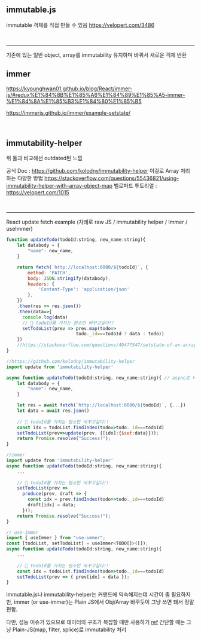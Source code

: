 ## immutable.js
immutable 객체를 직접 만들 수 있음
https://velopert.com/3486

<br>

---

기존에 있는 일반 object, array를 immutability 유지하며 바꿔서 새로운 객체 반환

## immer
https://kyounghwan01.github.io/blog/React/immer-js/#redux%E1%84%8B%E1%85%A6%E1%84%89%E1%85%A5-immer-%E1%84%8A%E1%85%B3%E1%84%80%E1%85%B5

https://immerjs.github.io/immer/example-setstate/

<br>

## immutability-helper
위 둘과 비교해선 outdated된 느낌

공식 Doc : https://github.com/kolodny/immutability-helper
이걸로 Array 처리하는 다양한 방법 https://stackoverflow.com/questions/55436821/using-immutability-helper-with-array-object-map
벨로퍼드 튜토리얼 : https://velopert.com/1015

<br>

---

React update fetch example (차례로 raw JS / immutability helper / Immer / useImmer)
```js
function updateTodo(todoId:string, new_name:string){
	let databody = {
		"name": new_name,
	}

	return fetch(`http://localhost:8080/${todoId}`, {
		method: 'PATCH',
		body: JSON.stringify(databody),
		headers: {
			'Content-Type': 'application/json'
		},
	})
	.then(res => res.json())
	.then(data=>{
	  console.log(data)
	  // 🚨 todoId를 가지는 원소만 바꾸고싶다!!
	  setTodoList(prev => prev.map(todo=>
						  todo._id===todoId ? data : todo))
	})
	//https://stackoverflow.com/questions/49477547/setstate-of-an-array-of-objects-in-react
}
```

```js
//https://github.com/kolodny/immutability-helper
import update from 'immutability-helper'

async function updateTodo(todoId:string, new_name:string){ // async로 바꿈
	let databody = {
		"name": new_name,
	}

	let res = await fetch(`http://localhost:8080/${todoId}`, {...})
	let data = await res.json()
	
	// 🚨 todoId를 가지는 원소만 바꾸고싶다!!
	const idx = todoList.findIndex(todo=>todo._id===todoId)
	setTodoList(prev=>update(prev, {[idx]:{$set:data}}));
	return Promise.resolve("Success!");
}

```


```js
//immer
import update from 'immutability-helper'
async function updateTodo(todoId:string, new_name:string){
	...
	
	// 🚨 todoId를 가지는 원소만 바꾸고싶다!!
	setTodoList(prev =>
	  produce(prev, draft => {
		const idx = prev.findIndex(todo=>todo._id===todoId)
		draft[idx] = data;
	  }));
	return Promise.resolve("Success!");
}

// use-immer
import { useImmer } from "use-immer";
const [todoList, setTodoList] = useImmer<TODO[]>([]);
async function updateTodo(todoId:string, new_name:string){
	...
	
	// 🚨 todoId를 가지는 원소만 바꾸고싶다!!
	const idx = todoList.findIndex(todo=>todo._id===todoId)
	setTodoList(prev => { prev[idx] = data });
}
```


immutable.js나 immutability-helper는 커맨드에 익숙해지는데 시간이 좀 필요하지만,
immer (or use-immer)는 Plain JS에서 Obj/Array 바꾸듯이 그냥 쓰면 돼서 정말 편함.

다만, 성능 이슈가 있으므로 데이터의 구조가 복잡할 때만 사용하기 [ref](https://react.vlpt.us/basic/23-immer.html#:~:text=%EC%82%AC%EC%9A%A9%ED%95%98%EB%8A%94%20%EA%B2%83%EC%9D%84%20%EA%B6%8C%EC%9E%A5%EB%93%9C%EB%A6%BD%EB%8B%88%EB%8B%A4.-,%EB%8B%A4%EB%A7%8C%2C%20%EB%AC%B4%EC%A1%B0%EA%B1%B4%20%EC%82%AC%EC%9A%A9%EC%9D%84%20%ED%95%98%EC%A7%84%20%EB%A7%88%EC%8B%9C%EA%B3%A0,-%2C%20%EA%B0%80%EB%8A%A5%ED%95%98%EB%A9%B4%20%EB%8D%B0%EC%9D%B4%ED%84%B0%EC%9D%98%20%EA%B5%AC%EC%A1%B0%EA%B0%80)
간단할 때는 그냥 Plain-JS(map, filter, splice)로 immutability 처리
